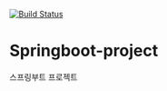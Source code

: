 [![Build Status](https://travis-ci.com/sehajyang/Springboot-project.svg?branch=master)](https://travis-ci.com/sehajyang/Springboot-project)
# Springboot-project
스프링부트 프로젝트
